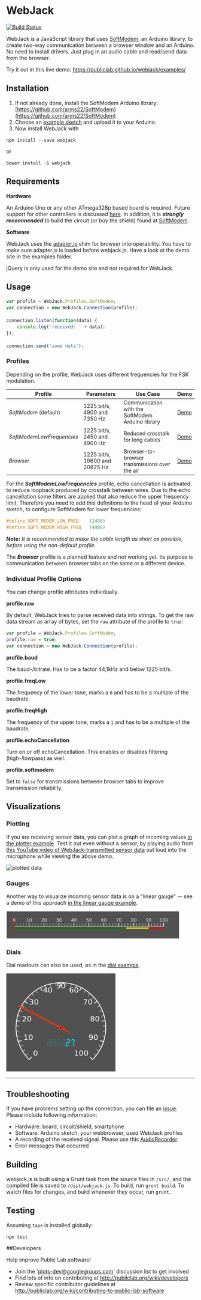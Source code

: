 WebJack
====

[![Build Status](https://travis-ci.org/publiclab/webjack.svg?branch=master)](https://travis-ci.org/publiclab/webjack)

WebJack is a JavaScript library that uses [SoftModem](https://github.com/arms22/SoftModem), an Arduino library, to create two-way communication between a browser window and an Arduino. No need to install drivers. Just plug in an audio cable and read/send data from the browser.

Try it out in this live demo: https://publiclab.github.io/webjack/examples/

## Installation

1. If not already done, install the SoftModem Arduino library:
[https://github.com/arms22/SoftModem](https://github.com/arms22/SoftModem)
2. Choose an [example sketch](https://github.com/publiclab/webjack/tree/master/sketches) and upload it to your Arduino.
3. Now install WebJack with

```
npm install --save webjack
```
or
```
bower install -S webjack 
```

## Requirements
__Hardware__

An Arduino Uno or any other ATmega328p based board is required. Future support for other controllers is discussed [here](https://github.com/arms22/SoftModem/issues/5). In addition, it is **_strongly recommended_** to build the circuit (or buy the shield) found at [SoftModem](https://github.com/arms22/SoftModem#hardware).

__Software__

WebJack uses the [adapter.js](https://github.com/webrtc/adapter) shim for browser interoperability. You have to make sure adapter.js is loaded before webjack.js. Have a look at the demo site in the examples folder.

jQuery is only used for the demo site and _not_ required for WebJack.

## Usage
```js
var profile = WebJack.Profiles.SoftModem;
var connection = new WebJack.Connection(profile);

connection.listen(function(data) {
	console.log('received: ' + data);
});

connection.send('some data');
```

### Profiles
Depending on the profile, WebJack uses different frequencies for the FSK modulation.


|  Profile                  | Parameters                     | Use Case | Demo |
|---------------------------|--------------------------------|----------|------|
| _SoftModem_ (default)     | 1225 bit/s, 4900 and 7350 Hz   | Communication with the SoftModem Arduino library | [Demo](https://publiclab.github.io/webjack/examples/) | 
| _SoftModemLowFrequencies_ | 1225 bit/s, 2450 and 4900 Hz   | Reduced crosstalk for long cables | [Demo](https://publiclab.github.io/webjack/examples/?profile=SoftModemLowFrequencies) |
| _Browser_                 | 1225 bit/s, 19600 and 20825 Hz | Browser-to-browser transmissions over the air | [Demo](https://publiclab.github.io/webjack/examples/?profile=Browser) |

For the **_SoftModemLowFrequencies_** profile, echo cancellation is activated to reduce loopback produced by crosstalk between wires. Due to the echo cancellation some filters are applied that also reduce the upper frequency limit. Therefore you need to add this definitions to the head of your Arduino sketch, to configure SoftModem for lower frequencies:
```cpp
#define SOFT_MODEM_LOW_FREQ    (2450)
#define SOFT_MODEM_HIGH_FREQ   (4900)
```
__Note:__ _It is recommended to make the cable length as short as possible, before using the non-default profile._

The **_Browser_** profile is a planned feature and not working yet. Its purpose is communication between browser tabs on the same or a different device.


### Individual Profile Options
You can change profile attributes individually.

__profile.raw__

By default, WebJack tries to parse received data into strings. To get the raw data stream as array of bytes, set the `raw` attribute of the profile to `true`:

```js
var profile = WebJack.Profiles.SoftModem;
profile.raw = true;
var connection = new WebJack.Connection(profile);
``` 

__profile.baud__

The baud-/bitrate. Has to be a factor 44,1kHz and below 1225 bit/s. 

__profile.freqLow__

The frequency of the lower tone, marks a `0` and has to be a multiple of the baudrate.

__profile.freqHigh__

The frequency of the upper tone, marks a `1` and has to be a multiple of the baudrate.

__profile.echoCancellation__

Turn on or off echoCancellation. This enables or disables filtering (high-/lowpass) as well.

__profile.softmodem__

Set to `false` for transmissions between browser tabs to improve transmission reliability.

## Visualizations

### Plotting

If you are receiving sensor data, you can plot a graph of incoming values [in the plotter example](https://publiclab.github.io/webjack/examples/plotter/).
Test it out even without a sensor, by playing audio from [this YouTube video of WebJack-transmitted sensor data](https://www.youtube.com/watch?v=GtJW1Dlt3cg) out loud into the microphone while viewing the above demo. 

![plotted data](https://i.publiclab.org/system/images/photos/000/018/056/medium/Screenshot_2016-09-16_at_11.43.26_AM.png)

### Gauges

Another way to visualize incoming sensor data is on a "linear gauge" -- see a demo of this approach [in the linear gauge example](https://publiclab.github.io/webjack/examples/linear_gauge/).

![linear gauge](pics/linear_gauge.png)

### Dials

Dial readouts can also be used, as in the [dial example](https://publiclab.github.io/webjack/examples/dial/).

![dial](pics/dial.png)

****

## Troubleshooting

If you have problems setting up the connection, you can file an [issue](https://github.com/publiclab/webjack/issues/new). Please include following information:

- Hardware: board, circuit/shield, smartphone
- Software: Arduino sketch, your webbrowser, used WebJack profiles
- A recording of the received signal. Please use this [AudioRecorder](https://webaudiodemos.appspot.com/AudioRecorder/index.html).
- Error messages that occurred

## Building

webjack.js is built using a Grunt task from the source files in `/src/`, and the compiled file is saved to `/dist/webjack.js`. To build, run `grunt build`. To watch files for changes, and build whenever they occur, run `grunt`. 


## Testing

Assuming `tape` is installed globally:
```
npm test
```


##Developers

Help improve Public Lab software!

* Join the 'plots-dev@googlegroups.com' discussion list to get involved
* Find lots of info on contributing at http://publiclab.org/wiki/developers
* Review specific contributor guidelines at http://publiclab.org/wiki/contributing-to-public-lab-software
